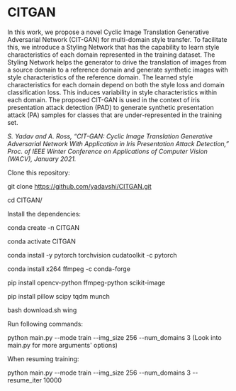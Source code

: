 # CITGAN
In this work, we propose a novel Cyclic Image Translation Generative Adversarial Network (CIT-GAN) for multi-domain style transfer. To facilitate this, we introduce a Styling Network that has the capability to learn style characteristics of each domain represented in the training dataset. The Styling Network helps the generator to drive the translation of images from a source domain to a reference domain and generate synthetic images with style characteristics of the reference domain. The learned style characteristics for each domain depend on both the style loss and domain classification loss. This induces variability in style characteristics within each domain. The proposed CIT-GAN is used in the context of iris presentation attack detection (PAD) to generate synthetic presentation attack (PA) samples for classes that are under-represented in the training set. 

_S. Yadav and A. Ross, “CIT-GAN: Cyclic Image Translation Generative Adversarial Network With Application in Iris Presentation Attack Detection,” Proc. of IEEE Winter Conference on Applications of Computer Vision (WACV), January 2021._


Clone this repository:

git clone https://github.com/yadavshi/CITGAN.git

cd CITGAN/

Install the dependencies:

conda create -n CITGAN

conda activate CITGAN

conda install -y pytorch torchvision cudatoolkit -c pytorch

conda install x264 ffmpeg -c conda-forge

pip install opencv-python ffmpeg-python scikit-image

pip install pillow scipy tqdm munch

bash download.sh wing

Run following commands:

python main.py --mode train --img_size 256 --num_domains 3
(Look into main.py for more arguments' options)

When resuming training:

python main.py --mode train --img_size 256 --num_domains 3 --resume_iter 10000

